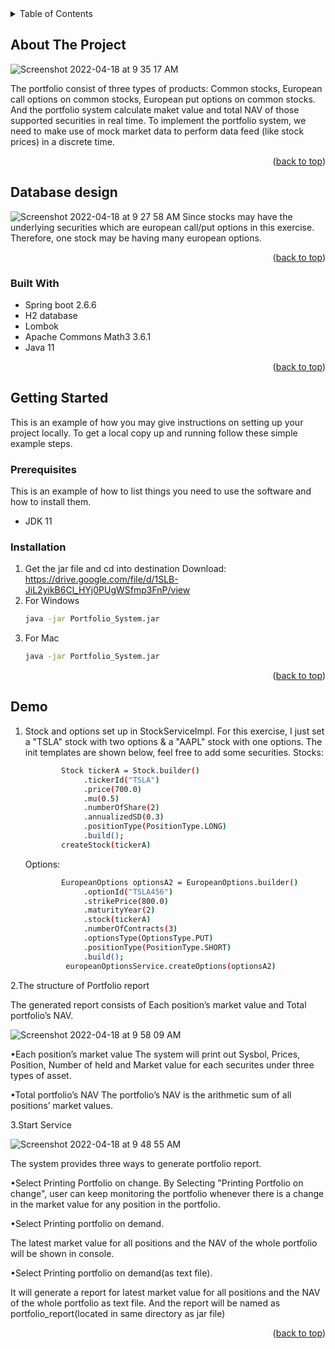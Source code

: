 
<!-- TABLE OF CONTENTS -->
<!-- TABLE OF CONTENTS -->
<details>
  <summary>Table of Contents</summary>
  <ol>
    <li><a href="#about-the-project">About The Project</a></li>
    <li><a href="#database-design">Database design</a></li>
    <li><a href="#built-with">Built With</a></li>
    <li><a href="#getting-started">Getting Started</a></li>
    <li><a href="#installation">Installation</a></li>
    <li><a href="#demo">Demo</a></li>
  </ol>
</details>



<!-- ABOUT THE PROJECT -->
## About The Project

![Screenshot 2022-04-18 at 9 35 17 AM](https://user-images.githubusercontent.com/13139667/163741044-4da1c107-b6d7-4d1e-a8aa-c3651e498f80.png)



The portfolio consist of three types of products: Common stocks, European call options on common stocks, European put options on common stocks. And the portfolio system calculate maket value and total NAV of those supported securities in real time. To implement the portfolio system, we need to make use of mock market data to perform data feed (like stock prices) in a discrete time.

<p align="right">(<a href="#top">back to top</a>)</p>


<!-- Database design -->
## Database design
![Screenshot 2022-04-18 at 9 27 58 AM](https://user-images.githubusercontent.com/13139667/163740637-e47f5e67-455d-40de-b778-be84857a9cb6.png)
Since stocks may have the underlying securities which are european call/put options in this exercise. Therefore, one stock may be having many european options.

<p align="right">(<a href="#top">back to top</a>)</p>


### Built With

* Spring boot 2.6.6
* H2 database
* Lombok
* Apache Commons Math3 3.6.1
* Java 11


<p align="right">(<a href="#top">back to top</a>)</p>



<!-- GETTING STARTED -->
## Getting Started

This is an example of how you may give instructions on setting up your project locally.
To get a local copy up and running follow these simple example steps.

### Prerequisites

This is an example of how to list things you need to use the software and how to install them.
* JDK 11


### Installation

1. Get the jar file and cd into destination
Download: https://drive.google.com/file/d/1SLB-JiL2yikB6Cl_HYj0PUgWSfmp3FnP/view
2. For Windows
   ```sh
   java -jar Portfolio_System.jar
   ```
3. For Mac
   ```sh
   java -jar Portfolio_System.jar
   ```

<p align="right">(<a href="#top">back to top</a>)</p>



<!--  Demo -->
## Demo

1. Stock and options set up in StockServiceImpl. For this exercise, I just set a "TSLA" stock with two options & a "AAPL" stock with one options. The init templates are shown below, feel free to add some securities.
  Stocks:
   ```sh
           Stock tickerA = Stock.builder()
                .tickerId("TSLA")
                .price(700.0)
                .mu(0.5)
                .numberOfShare(2)
                .annualizedSD(0.3)
                .positionType(PositionType.LONG)
                .build();
           createStock(tickerA)
   ```
     
   Options:
   ```sh
           EuropeanOptions optionsA2 = EuropeanOptions.builder()
                .optionId("TSLA456")
                .strikePrice(800.0)
                .maturityYear(2)
                .stock(tickerA)
                .numberOfContracts(3)
                .optionsType(OptionsType.PUT)
                .positionType(PositionType.SHORT)
                .build();
            europeanOptionsService.createOptions(optionsA2)
   ```
    

2.The structure of Portfolio report

The generated report consists of Each position’s market value and Total portfolio’s NAV.

![Screenshot 2022-04-18 at 9 58 09 AM](https://user-images.githubusercontent.com/13139667/163742735-73ee55e6-fe90-4125-ac78-75a23605b350.png)

•Each position’s market value
  The system will print out Sysbol, Prices, Position, Number of held and Market value for each securites under three types of asset.

•Total portfolio’s NAV
  The portfolio’s NAV is the arithmetic sum of all positions’ market values. 

3.Start Service

![Screenshot 2022-04-18 at 9 48 55 AM](https://user-images.githubusercontent.com/13139667/163742014-a598acd4-2ac8-4a9f-a502-dd564d1192cd.png)

The system provides three ways to generate portfolio report.

•Select Printing Portfolio on change. 
   By Selecting "Printing Portfolio on change", user can keep monitoring the portfolio whenever there is a change in the market value for any position in the portfolio.

•Select Printing portfolio on demand.

   The latest market value for all positions and the NAV of the whole portfolio will be shown in console.

•Select Printing portfolio on demand(as text file).

   It will generate a report for latest market value for all positions and the NAV of the whole portfolio as text file. And the report will be named as portfolio_report(located in same directory as jar file)


<p align="right">(<a href="#top">back to top</a>)</p>





<!-- MARKDOWN LINKS & IMAGES -->
<!-- https://www.markdownguide.org/basic-syntax/#reference-style-links -->
[contributors-shield]: https://img.shields.io/github/contributors/github_username/repo_name.svg?style=for-the-badge
[contributors-url]: https://github.com/github_username/repo_name/graphs/contributors
[forks-shield]: https://img.shields.io/github/forks/github_username/repo_name.svg?style=for-the-badge
[forks-url]: https://github.com/github_username/repo_name/network/members
[stars-shield]: https://img.shields.io/github/stars/github_username/repo_name.svg?style=for-the-badge
[stars-url]: https://github.com/github_username/repo_name/stargazers
[issues-shield]: https://img.shields.io/github/issues/github_username/repo_name.svg?style=for-the-badge
[issues-url]: https://github.com/github_username/repo_name/issues
[license-shield]: https://img.shields.io/github/license/github_username/repo_name.svg?style=for-the-badge
[license-url]: https://github.com/github_username/repo_name/blob/master/LICENSE.txt
[linkedin-shield]: https://img.shields.io/badge/-LinkedIn-black.svg?style=for-the-badge&logo=linkedin&colorB=555
[linkedin-url]: https://linkedin.com/in/linkedin_username
[product-screenshot]: images/screenshot.png
